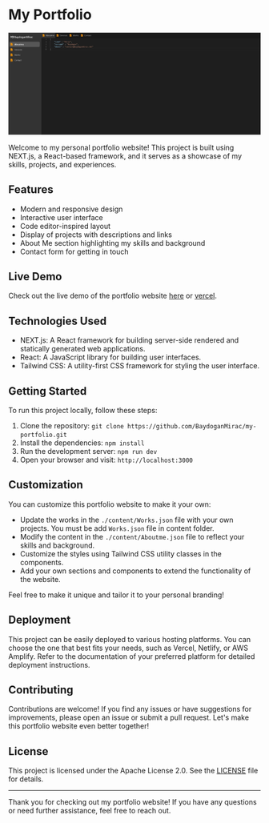 # My Portfolio

![My Portfolio](./screenshot-my-portfolio.jpg)

Welcome to my personal portfolio website! This project is built using NEXT.js, a React-based framework, and it serves as a showcase of my skills, projects, and experiences.

## Features

- Modern and responsive design
- Interactive user interface
- Code editor-inspired layout
- Display of projects with descriptions and links
- About Me section highlighting my skills and background
- Contact form for getting in touch

## Live Demo

Check out the live demo of the portfolio website [here](https://baydoganmirac.net) or [vercel](https://will-be-update.com).

## Technologies Used

- NEXT.js: A React framework for building server-side rendered and statically generated web applications.
- React: A JavaScript library for building user interfaces.
- Tailwind CSS: A utility-first CSS framework for styling the user interface.

## Getting Started

To run this project locally, follow these steps:

1. Clone the repository: `git clone https://github.com/BaydoganMirac/my-portfolio.git`
2. Install the dependencies: `npm install`
3. Run the development server: `npm run dev`
4. Open your browser and visit: `http://localhost:3000`

## Customization

You can customize this portfolio website to make it your own:

- Update the works in the `./content/Works.json` file with your own projects. You must be add `Works.json` file in content folder.
- Modify the content in the `./content/Aboutme.json` file to reflect your skills and background.
- Customize the styles using Tailwind CSS utility classes in the components.
- Add your own sections and components to extend the functionality of the website.

Feel free to make it unique and tailor it to your personal branding!

## Deployment

This project can be easily deployed to various hosting platforms. You can choose the one that best fits your needs, such as Vercel, Netlify, or AWS Amplify. Refer to the documentation of your preferred platform for detailed deployment instructions.

## Contributing

Contributions are welcome! If you find any issues or have suggestions for improvements, please open an issue or submit a pull request. Let's make this portfolio website even better together!

## License

This project is licensed under the Apache License 2.0. See the [LICENSE](LICENSE) file for details.

---

Thank you for checking out my portfolio website! If you have any questions or need further assistance, feel free to reach out.